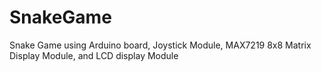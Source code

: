 # SnakeGame
Snake Game using Arduino board, Joystick Module, MAX7219 8x8 Matrix Display Module, and LCD display Module 
